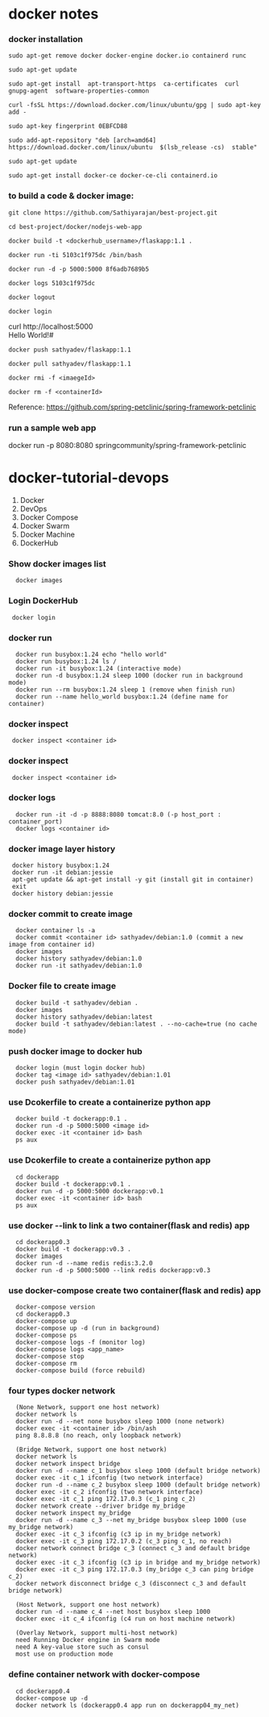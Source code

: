 # docker notes
 
### docker installation 

`sudo apt-get remove docker docker-engine docker.io containerd runc`

`sudo apt-get update`

`sudo apt-get install 
    apt-transport-https 
    ca-certificates 
    curl 
    gnupg-agent 
    software-properties-common`

`curl -fsSL https://download.docker.com/linux/ubuntu/gpg | sudo apt-key add -`

`sudo apt-key fingerprint 0EBFCD88`

`sudo add-apt-repository
   "deb [arch=amd64] https://download.docker.com/linux/ubuntu 
   $(lsb_release -cs) 
   stable"`
   
`sudo apt-get update`

`sudo apt-get install docker-ce docker-ce-cli containerd.io`

### to build a code & docker image:

`git clone https://github.com/Sathiyarajan/best-project.git`

`cd best-project/docker/nodejs-web-app`

`docker build -t <dockerhub_username>/flaskapp:1.1 .`

`docker run -ti 5103c1f975dc /bin/bash`

`docker run -d -p 5000:5000 8f6adb7689b5`

`docker logs 5103c1f975dc`

`docker logout`

`docker login`


curl http://localhost:5000             
Hello World!#                 

`docker push sathyadev/flaskapp:1.1`

`docker pull sathyadev/flaskapp:1.1`

`docker rmi -f <imaegeId>`

`docker rm -f <containerId>`

Reference: https://github.com/spring-petclinic/spring-framework-petclinic


### run a sample web app
docker run -p 8080:8080 springcommunity/spring-framework-petclinic

# docker-tutorial-devops

1. Docker
2. DevOps
3. Docker Compose
4. Docker Swarm
5. Docker Machine
6. DockerHub

### Show docker images list

```
  docker images
```
### Login DockerHub
```
 docker login
```
### docker run
```
  docker run busybox:1.24 echo "hello world"
  docker run busybox:1.24 ls /
  docker run -it busybox:1.24 (interactive mode)
  docker run -d busybox:1.24 sleep 1000 (docker run in background mode)
  docker run --rm busybox:1.24 sleep 1 (remove when finish run)
  docker run --name hello_world busybox:1.24 (define name for container)
```
### docker inspect
```
 docker inspect <container id>
```
### docker inspect
```
 docker inspect <container id>
```
### docker logs
```
  docker run -it -d -p 8888:8080 tomcat:8.0 (-p host_port : container_port)
  docker logs <container id>
```
### docker image layer history
```
 docker history busybox:1.24
 docker run -it debian:jessie
 apt-get update && apt-get install -y git (install git in container)
 exit
 docker history debian:jessie
```
### docker commit to create image
```
  docker container ls -a
  docker commit <container id> sathyadev/debian:1.0 (commit a new image from container id)
  docker images
  docker history sathyadev/debian:1.0
  docker run -it sathyadev/debian:1.0
```
### Docker file to create image
```
  docker build -t sathyadev/debian .
  docker images
  docker history sathyadev/debian:latest
  docker build -t sathyadev/debian:latest . --no-cache=true (no cache mode)
```
### push docker image to docker hub
```
  docker login (must login docker hub)
  docker tag <image id> sathyadev/debian:1.01
  docker push sathyadev/debian:1.01
```
### use Dcokerfile to create a containerize python app
```
  docker build -t dockerapp:0.1 .
  docker run -d -p 5000:5000 <image id>
  docker exec -it <container id> bash
  ps aux
```
### use Dcokerfile to create a containerize python app
```
  cd dockerapp
  docker build -t dockerapp:v0.1 .
  docker run -d -p 5000:5000 dockerapp:v0.1
  docker exec -it <container id> bash
  ps aux
```
### use docker --link to link a two container(flask and redis) app
```
  cd dockerapp0.3
  docker build -t dockerapp:v0.3 .
  docker images
  docker run -d --name redis redis:3.2.0
  docker run -d -p 5000:5000 --link redis dockerapp:v0.3
```
### use docker-compose create two container(flask and redis) app
```
  docker-compose version 
  cd dockerapp0.3
  docker-compose up
  docker-compose up -d (run in background)
  docker-compose ps
  docker-compose logs -f (monitor log)  
  docker-compose logs <app_name>
  docker-compose stop
  docker-compose rm
  docker-compose build (force rebuild)
```
### four types docker network
```
  (None Network, support one host network)
  docker network ls
  docker run -d --net none busybox sleep 1000 (none network)
  docker exec -it <container id> /bin/ash
  ping 8.8.8.8 (no reach, only loopback network)
  
  (Bridge Network, support one host network)
  docker network ls
  docker network inspect bridge
  docker run -d --name c_1 busybox sleep 1000 (default bridge network)
  docker exec -it c_1 ifconfig (two network interface)
  docker run -d --name c_2 busybox sleep 1000 (default bridge network)
  docker exec -it c_2 ifconfig (two network interface)
  docker exec -it c_1 ping 172.17.0.3 (c_1 ping c_2)
  docker network create --driver bridge my_bridge
  docker network inspect my_bridge
  docker run -d --name c_3 --net my_bridge busybox sleep 1000 (use my_bridge network)
  docker exec -it c_3 ifconfig (c3 ip in my_bridge network)
  docker exec -it c_3 ping 172.17.0.2 (c_3 ping c_1, no reach)
  docker network connect bridge c_3 (connect c_3 and default bridge network)
  docker exec -it c_3 ifconfig (c3 ip in bridge and my_bridge network)
  docker exec -it c_3 ping 172.17.0.3 (my_bridge c_3 can ping bridge c_2)
  docker network disconnect bridge c_3 (disconnect c_3 and default bridge network)
 
  (Host Network, support one host network)
  docker run -d --name c_4 --net host busybox sleep 1000
  docker exec -it c_4 ifconfig (c4 run on host machine network)
  
  (Overlay Network, support multi-host network)
  need Running Docker engine in Swarm mode
  need A key-value store such as consul
  most use on production mode
```

### define container network with docker-compose
```
  cd dockerapp0.4
  docker-compose up -d
  docker network ls (dockerapp0.4 app run on dockerapp04_my_net)
```
